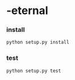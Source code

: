 # -eternal

### install

```python
python setup.py install
```


### test

```python
python setup.py test
```

